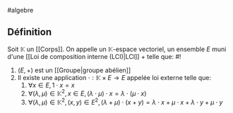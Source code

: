 #algebre 
## Définition
Soit $\mathbb K$ un [[Corps]]. On appelle un $\mathbb K$-espace vectoriel, un ensemble $E$ muni d'une [[Loi de composition interne (LCI)|LCI]] $+$ telle que: #!

1. $(E, +)$ est un [[Groupe|groupe abélien]]
2. Il existe une application $\cdot : \mathbb K \times E \to E$ appelée loi externe telle que:
	1. $\forall x \in E, 1\cdot x =x$
	2. $\forall (\lambda, \mu) \in \mathbb K^2, x \in E, (\lambda\cdot\mu)\cdot x = \lambda\cdot(\mu\cdot x)$
	3. $\forall (\lambda, \mu) \in \mathbb K^2, (x,y) \in E^2, (\lambda + \mu)\cdot(x +y) = \lambda \cdot x + \mu \cdot x +\lambda \cdot y + \mu \cdot y$
<!--ID: 1709992795914-->

